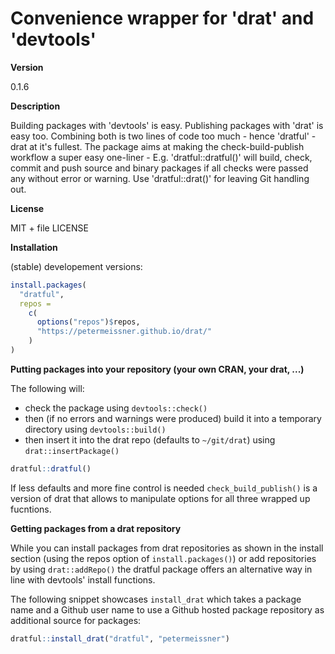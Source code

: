 
Convenience wrapper for 'drat' and 'devtools'
=============================================

**Version**

0.1.6

**Description**

Building packages with 'devtools' is easy. Publishing packages with 'drat' is easy too. Combining both is two lines of code too much - hence 'dratful' - drat at it's fullest. The package aims at making the check-build-publish workflow a super easy one-liner - E.g. 'dratful::dratful()' will build, check, commit and push source and binary packages if all checks were passed any without error or warning. Use 'dratful::drat()' for leaving Git handling out.

**License**

MIT + file LICENSE

**Installation**

(stable) developement versions:

``` r
install.packages(
  "dratful",
  repos = 
    c(
      options("repos")$repos, 
      "https://petermeissner.github.io/drat/"
    )
)
```

**Putting packages into your repository (your own CRAN, your drat, ...)**

The following will:

-   check the package using `devtools::check()`
-   then (if no errors and warnings were produced) build it into a temporary directory using `devtools::build()`
-   then insert it into the drat repo (defaults to `~/git/drat`) using `drat::insertPackage()`

``` r
dratful::dratful()
```

If less defaults and more fine control is needed `check_build_publish()` is a version of drat that allows to manipulate options for all three wrapped up fucntions.

**Getting packages from a drat repository**

While you can install packages from drat repositories as shown in the install section (using the repos option of `install.packages()`) or add repositories by using `drat::addRepo()` the dratful package offers an alternative way in line with devtools' install functions.

The following snippet showcases `install_drat` which takes a package name and a Github user name to use a Github hosted package repository as additional source for packages:

``` r
dratful::install_drat("dratful", "petermeissner")
```
